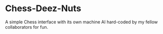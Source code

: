 # Chess-Deez-Nuts
A simple Chess interface with its own machine AI hard-coded by my fellow collaborators for fun.
